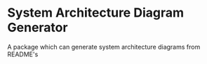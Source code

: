# System Architecture Diagram Generator
A package which can generate system architecture diagrams from README's
